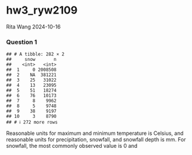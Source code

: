 hw3_ryw2109
================
Rita Wang
2024-10-16

### Question 1

    ## # A tibble: 282 × 2
    ##     snow       n
    ##    <int>   <int>
    ##  1     0 2008508
    ##  2    NA  381221
    ##  3    25   31022
    ##  4    13   23095
    ##  5    51   18274
    ##  6    76   10173
    ##  7     8    9962
    ##  8     5    9748
    ##  9    38    9197
    ## 10     3    8790
    ## # ℹ 272 more rows

Reasonable units for maximum and minimum temperature is Celsius, and
reasonable units for precipitation, snowfall, and snowfall depth is mm.
For snowfall, the most commonly observed value is 0 and
